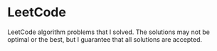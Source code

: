 # LeetCode
 LeetCode algorithm problems that I solved.
 The solutions may not be optimal or the best, but I guarantee that all solutions are accepted.
